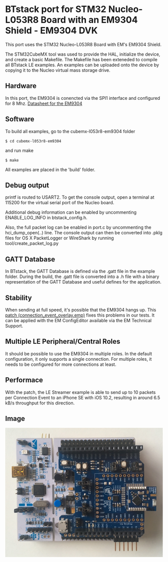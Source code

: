 # BTstack port for STM32 Nucleo-L053R8 Board with an EM9304 Shield - EM9304 DVK

This port uses the STM32 Nucleo-L053R8 Board with EM's EM9304 Shield. 

The STM32CubeMX tool was used to provide the HAL, initialize the device, and create a basic Makefile. The Makefile has been exteneded to compile all BTstack LE examples. An examples can be uploaded onto the device by copying it to the Nucleo virtual mass storage drive.

## Hardware

In this port, the EM9304 is conencted via the SPI1 interface and configured for 8 Mhz. [Datasheet for the EM9304](http://www.emmicroelectronic.com/sites/default/files/public/products/datasheets/9304-ds_0.pdf)

## Software

To build all examples, go to the cubemx-l053r8-em9304 folder

	$ cd cubemx-l053r8-em9304

and run make

	$ make

All examples are placed in the 'build' folder.

## Debug output
printf is routed to USART2. To get the console output, open a terminal at 115200 for the virtual serial port of the Nucleo board.

Additional debug information can be enabled by uncommenting ENABLE_LOG_INFO in btstack_config.h.

Also, the full packet log can be enabled in port.c by uncommenting the hci_dump_open(..) line. The console output can then be converted into .pklg files for OS X PacketLogger or WireShark by running tool/create_packet_log.py

## GATT Database
In BTstack, the GATT Database is defined via the .gatt file in the example folder. During the build, the .gatt file is converted into a .h file with a binary representation of the GATT Database and useful defines for the application.

## Stability
When sending at full speed, it's possible that the EM9304 hangs up. This [patch (connection_event_overlay.emp)](https://bluekitchen-gmbh.com/files/em/patches/connection_event_overlay.emp) fixes this problems in our tests. It can be applied with the EM ConfigEditor available via the EM Technical Support.

## Multiple LE Peripheral/Central Roles
It should be possible to use the EM9304 in multiple roles. In the default configuration, it only supports a single connection. For multiple roles, it needs to be configured for more connections at least.

## Performace
With the patch, the LE Streamer example is able to send up to 10 packets per Connection Event to an iPhone SE with iOS 10.2, resulting in around 6.5 kB/s throughput for this direction.

## Image
![EM9304 DVK](EM9304DVK.jpg)
